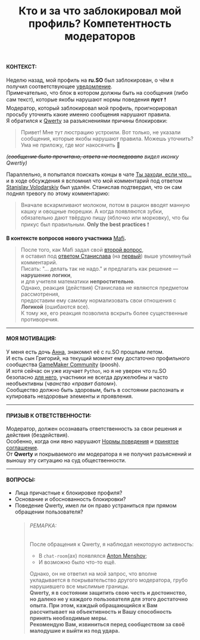﻿---
title: "Кто и за что заблокировал мой профиль? Компетентность модераторов"
se.owner.user_id: 572480
se.owner.display_name: "SVBazuev"
se.owner.link: "https://ru.meta.stackoverflow.com/users/572480/svbazuev"
se.link: "https://ru.meta.stackoverflow.com/questions/14658/%d0%9a%d1%82%d0%be-%d0%b8-%d0%b7%d0%b0-%d1%87%d1%82%d0%be-%d0%b7%d0%b0%d0%b1%d0%bb%d0%be%d0%ba%d0%b8%d1%80%d0%be%d0%b2%d0%b0%d0%bb-%d0%bc%d0%be%d0%b9-%d0%bf%d1%80%d0%be%d1%84%d0%b8%d0%bb%d1%8c-%d0%9a%d0%be%d0%bc%d0%bf%d0%b5%d1%82%d0%b5%d0%bd%d1%82%d0%bd%d0%be%d1%81%d1%82%d1%8c-%d0%bc%d0%be%d0%b4%d0%b5%d1%80%d0%b0%d1%82%d0%be%d1%80%d0%be%d0%b2"
se.question_id: 14658
se.post_type: question
---
<h4>КОНТЕКСТ:</h4>
<p>Неделю назад, мой профиль на <strong>ru.SO</strong> был заблокирован, о чём я получил соответствующее <a href="https://i.sstatic.net/VXeH7Fth.png" rel="nofollow noreferrer">уведомление</a>.<br />
Примечательно, что блок в котором должны быть на сообщения (либо сам текст), которые якобы нарушают нормы поведения <strong>пуст</strong> ❗️<br />
Модератор, который заблокировал мой профиль, проигнорировал просьбу уточнить какие именно сообщения нарушают правила.<br />
Я обратился к <a href="https://chat.stackexchange.com/users/152111/qwertiy">Qwerty</a> за разъяснениями причины блокировки:</p>
<blockquote>
<p>Привет! Мне тут люстрацию устроили. Вот только, не указали сообщения, которые якобы нарушают правила. Можешь уточнить?
Ума не приложу, где мог накосячить 🤔</p>
</blockquote>
<p><em>(<s>сообщение было прочитано, ответа не последовало</s> видел иконку Qwertiy)</em></p>
<p>Параллельно, я попытался поискать концы в чате <a href="https://chat.stackexchange.com/transcript/message/67930057#67930057">Ты заходи, если что...</a> и в ходе обсуждения я вспомнил что мой комментарий под ответом <a href="https://chat.stackexchange.com/users/487354/stanislav-volodarskiy">Stanislav Volodarskiy</a> был удалён. Станислав подтвердил, что он сам поднял тревогу по этому комментарию:</p>
<blockquote>
<p>Вначале вскармливают молоком, потом в рацион вводят манную кашку и овощные пюрешки. А когда появляются зубки, обязательно дают твёрдую пищу (яблочко или морковку), что бы прикус был правильным. <strong>Only the best practices</strong> ❗️</p>
</blockquote>
<p><strong>В контексте вопросов нового участника</strong> <a href="https://ru.stackoverflow.com/users/726878/mafi">Mafi</a><strong>.</strong></p>
<blockquote>
<p>После того, как Mafi задал свой <a href="https://ru.stackoverflow.com/q/1614281/572480">второй вопрос</a>,<br />
я оставил под <a href="https://i.sstatic.net/tlqrvFyf.png" rel="nofollow noreferrer">ответом Станислава</a> (на <a href="https://ru.stackoverflow.com/q/1614245/572480">первый</a>) выше упомянутый комментарий.<br />
Писать: &quot;... делать так не надо.&quot; и предлагать как решение — <strong>нарушение логики</strong>,<br />
и для учителя математики <strong>непростительно</strong>.<br />
Однако, реакция (действия) Станислава не являются предметом рассмотрения,<br />
предоставим ему самому нормализовать свои отношения с <strong>Логикой</strong> (ошибаются все).<br />
К тому же, его реакция позволила вскрыть более существенные противоречия.</p>
</blockquote>
<hr />
<h4>МОЯ МОТИВАЦИЯ:</h4>
<p>У меня есть дочь <a href="https://ru.meta.stackoverflow.com/users/606213/annabazueva">Анна</a>, знакомил её с ru.SO прошлым летом.<br />
И есть сын Григорий, на текущий момент ему достаточно профильного сообщества <a href="https://forum.gamemaker.io/index.php" rel="nofollow noreferrer">GameMaker Community</a> (poosh).<br />
И хотя сейчас он уже изучает <code>Python</code>, но я не уверен что ru.SO безопасно <a href="https://ru.stackoverflow.com/users/721202/grigoriybazuev">для него</a>, участники не всегда дружелюбны и часто необъективны (<em>чванство «правит балом»</em>).<br />
Сообщество должно быть здоровым, быть в состоянии распознать и купировать нездоровые элементы и проявления.</p>
<hr />
<h4>ПРИЗЫВ К ОТВЕТСТВЕННОСТИ:</h4>
<p>Модератор, должен осознавать ответственность за свои решения и действия (бездействия).<br />
Особенно, когда они явно нарушают <a href="https://stackoverflow.com/conduct">Нормы поведения</a> и <a href="https://stackoverflow.com/legal/moderator-agreement">принятое соглашение</a>.<br />
От <strong>Qwerty</strong> и покрываемого им модератора я не получил разъяснений и выношу эту ситуацию на суд общественности.</p>
<hr />
<h4>ВОПРОСЫ:</h4>
<ul>
<li>Лица причастные к блокировке профиля?</li>
<li>Основание и обоснованность блокировки?</li>
<li>Поведение Qwerty, имел ли он право устраниться при прямом обращении пользователя?
<blockquote>
<h6>РЕМАРКА:</h6>
<p>После обращения к Qwerty, я наблюдал некоторую активность:</p>
<ul>
<li>В <code>chat-room</code>(ах) появлялся <a href="https://ru.stackoverflow.com/users/337980/anton-menshov">Anton Menshov</a>;</li>
<li>И возможно было что-то ещё.</li>
</ul>
<p>Однако, он не ответил на мой запрос, что вполне укладывается в покрывательство другого модератора, грубо нарушившего все мыслимые границы.<br />
<strong>Qwerty, я в состоянии защитить свою честь и достоинство, но далеко не у каждого</strong> <strong>пользователя для этого достаточно опыта. При этом, каждый обращающийся к Вам рассчитывает</strong> <strong>на объективность и Вашу способность принять необходимые меры.</strong><br />
<strong>Рекомендую Вам, извиниться перед сообществом за своё малодушие и выйти из под удара.</strong></p>
</blockquote>
</li>
</ul>
